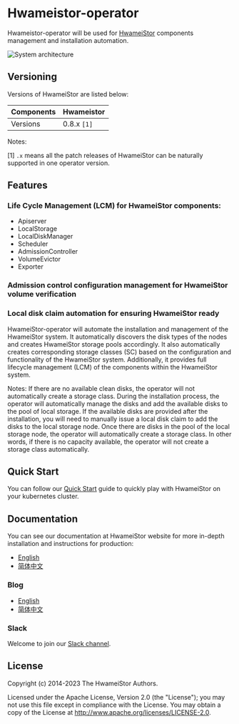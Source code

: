 # Hwameistor-operator

Hwameistor-operator will be used for [HwameiStor](https://github.com/hwameistor/hwameistor) components management and installation automation. 

![System architecture](https://raw.githubusercontent.com/hwameistor/hwameistor/main/docs/docs/img/architecture.png)

## Versioning

Versions of HwameiStor are listed below:

|  Components   | Hwameistor  |
|---------------|-------------|
|  Versions     | 0.8.x `[1]` | 

Notes:

[1] `.x` means all the patch releases of HwameiStor can be naturally supported in one operator version.

## Features

### Life Cycle Management (LCM) for HwameiStor components:

- Apiserver
- LocalStorage
- LocalDiskManager
- Scheduler
- AdmissionController
- VolumeEvictor
- Exporter


### Admission control configuration management for HwameiStor volume verification

### Local disk claim automation for ensuring HwameiStor ready
HwameiStor-operator will automate the installation and management of the HwameiStor system. 
It automatically discovers the disk types of the nodes and creates HwameiStor storage pools accordingly. 
It also automatically creates corresponding storage classes (SC) based on the configuration and functionality of the HwameiStor system. 
Additionally, it provides full lifecycle management (LCM) of the components within the HwameiStor system.

Notes: If there are no available clean disks, the operator will not automatically create a storage class. 
During the installation process, the operator will automatically manage the disks and add the available disks to the pool of local storage. 
If the available disks are provided after the installation, you will need to manually issue a local disk claim to add the disks to the local 
storage node. Once there are disks in the pool of the local storage node, the operator will automatically create a storage class. In other words, 
if there is no capacity available, the operator will not create a storage class automatically.

## Quick Start

You can follow our [Quick Start](https://hwameistor.io/docs/quick_start/install/operator) guide to quickly play with HwameiStor on your kubernetes cluster.

## Documentation

You can see our documentation at HwameiStor website for more in-depth installation and instructions for production:
- [English](https://hwameistor.io/)
- [简体中文](https://hwameistor.io/cn/)

### Blog

- [English](https://hwameistor.io/blog/)
- [简体中文](https://hwameistor.io/cn//blog)

### Slack

Welcome to join our [Slack channel](https://join.slack.com/t/hwameistor/shared_invite/zt-1dkabcq2c-KIRBJDBc_GgZZfeLrooK6g).

## License

Copyright (c) 2014-2023 The HwameiStor Authors.

Licensed under the Apache License, Version 2.0 (the "License");
you may not use this file except in compliance with the License.
You may obtain a copy of the License at
<http://www.apache.org/licenses/LICENSE-2.0>.

